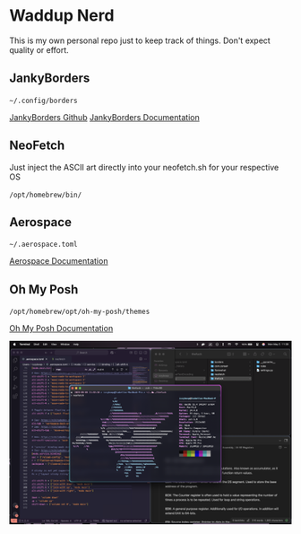 # Waddup Nerd
This is my own personal repo just to keep track of things. Don't expect quality or effort.

## JankyBorders
`~/.config/borders`

[JankyBorders Github](https://github.com/FelixKratz/JankyBorders?tab=readme-ov-file)
[JankyBorders Documentation](https://github.com/FelixKratz/JankyBorders/wiki/Man-Page)

## NeoFetch
Just inject the ASCII art directly into your neofetch.sh for your respective OS

`/opt/homebrew/bin/`

## Aerospace
`~/.aerospace.toml`

[Aerospace Documentation](https://nikitabobko.github.io/AeroSpace/guide#installation)

## Oh My Posh
`/opt/homebrew/opt/oh-my-posh/themes`

[Oh My Posh Documentation](https://ohmyposh.dev/docs)

<img width="1512" alt="image" src="https://github.com/IzzyBoop/dotfiles/blob/main/image.png" />

